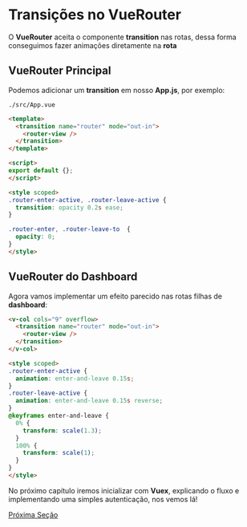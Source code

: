 # Transições no VueRouter

O **VueRouter** aceita o componente **transition** nas rotas, dessa forma conseguimos fazer animações diretamente na **rota**

## VueRouter Principal

Podemos adicionar um **transition** em nosso **App.js**, por exemplo:

`./src/App.vue`

```html
<template>
  <transition name="router" mode="out-in">
    <router-view />
  </transition>
</template>

<script>
export default {};
</script>

<style scoped>
.router-enter-active, .router-leave-active {
  transition: opacity 0.2s ease;
}

.router-enter, .router-leave-to  {
  opacity: 0;
}
</style>
```

## VueRouter do Dashboard

Agora vamos implementar um efeito parecido nas rotas filhas de **dashboard**:

```html
<v-col cols="9" overflow>
  <transition name="router" mode="out-in">
    <router-view />
  </transition>
</v-col>

<style scoped>
.router-enter-active {
  animation: enter-and-leave 0.15s;
}
.router-leave-active {
  animation: enter-and-leave 0.15s reverse;
}
@keyframes enter-and-leave {
  0% {
    transform: scale(1.3);
  }
  100% {
    transform: scale(1);
  }
}
</style>
```

No próximo capítulo iremos inicializar com **Vuex**, explicando o fluxo e implementando uma simples autenticação, nos vemos lá!

[Próxima Seção](../5-Vuex/1-Gerenciamento%20de%20Estado.md)

